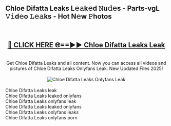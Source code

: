 <h2>Chloe Difatta Leaks L𝚎𝚊k𝚎d 𝙽u𝚍𝚎s - Parts-vgL 𝚅𝚒d𝚎o 𝙻𝚎𝚊ks - Hot N𝚎w 𝙿hotos </h2>
<br>
<div align="center">
<h2><a href="https://213.232.235.80/live/video.php?q=chloe-difatta-leaks" rel="nofollow">🔴 CLICK HERE 🌐==►► Chloe Difatta Leaks Leak</a></h2>
<br>
Get Chloe Difatta Leaks and all content. Now you can access all videos and pictures of Chloe Difatta Leaks Onlyfans Leak. New Updated Files 2025!
<br>
<br>
<a href="https://213.232.235.80/live/video.php?q=chloe-difatta-leaks" rel="nofollow" data-target="animated-image.originalLink"><img src="https://i.imgur.com/1EjSzPs.png" alt="Chloe Difatta Leaks Onlyfans Leak" style="max-width: 100%; display: inline-block;" data-target="animated-image.originalImage"></a>
</div>
<br>
Chloe Difatta Leaks leak<br>
Chloe Difatta Leaks leaked onlyfans<br>
Chloe Difatta Leaks onlyfans leak<br>
Chloe Difatta Leaks leaked onlyfans<br>
Chloe Difatta Leaks onlyfans leaks<br>
Chloe Difatta Leaks onlyfans porn
